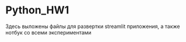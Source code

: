 # Python_HW1
Здесь выложены файлы для развертки streamlit приложения, а также нотбук со всеми экспериментами
